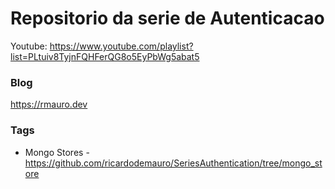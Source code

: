 # Repositorio da serie de Autenticacao

Youtube: https://www.youtube.com/playlist?list=PLtuiv8TyjnFQHFerQG8o5EyPbWg5abat5

### Blog

https://rmauro.dev

### Tags

- Mongo Stores - https://github.com/ricardodemauro/SeriesAuthentication/tree/mongo_store
